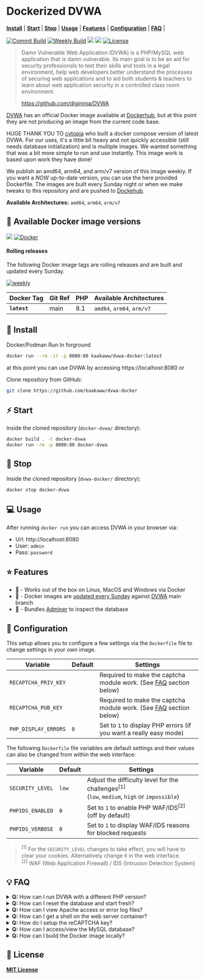# Dockerized DVWA

**[Install](#tada-install)** |
**[Start](#zap-start)** |
**[Stop](#no_entry_sign-stop)** |
**[Usage](#computer-usage)** |
**[Features](#star-features)** |
**[Configuration](#wrench-configuration)** |
**[FAQ](#bulb-faq)** |



[![Commit Build](https://github.com/kaakaww/dvwa-docker/actions/workflows/commit-build-and-pub.yml/badge.svg)](https://github.com/kaakaww/dvwa-docker/actions/workflows/commit-build-and-pub.yml)
[![Weekly Build](https://github.com/kaakaww/dvwa-docker/actions/workflows/weekly-build-and-pub.yml/badge.svg)](https://github.com/kaakaww/dvwa-docker/actions/workflows/weekly-build-and-pub.yml)
[![](https://img.shields.io/docker/pulls/kaakaww/dvwa-docker.svg)](https://hub.docker.com/r/kaakaww/dvwa-docker)
[![](https://img.shields.io/badge/github-kaakaww%2Fdvwa--docker-red.svg)](https://github.com/kaakaww/dvwa-docker "github.com/kaakaww/dvwa-docker")
[![License](https://img.shields.io/badge/license-MIT-%233DA639.svg)](https://opensource.org/licenses/MIT)

> Damn Vulnerable Web Application (DVWA) is a PHP/MySQL web application that is damn vulnerable. Its main goal is to be an aid for security professionals to test their skills and tools in a legal environment, help web developers better understand the processes of securing web applications and to aid both students & teachers to learn about web application security in a controlled class room environment.
>
> https://github.com/digininja/DVWA

[DVWA](https://github.com/digininja/DVWA) has an official Docker image available at [Dockerhub](https://hub.docker.com/r/vulnerables/web-dvwa/), but at this point they are not producing an image from the current code base.

HUGE THANK YOU TO [cytopia](https://hub.docker.com/r/cytopia/dvwa) who built a docker compose version of latest DVWA. For our uses, it's a little bit heavy and not quickly accessible (still needs database initialization) and is multiple images. We wanted something that was a bit more simple to run and use instantly. This image work is based upon work they have done!


We publish an amd64, arm64, and arm/v7 version of this image weekly. If you want a *NOW* up-to-date version, you can use the here provided Dockerfile. The images are built every Sunday night or when we make tweaks to this repository and are pushed to [Dockehub](https://hub.docker.com/r/kaakaww/dvwa-docker).

**Available Architectures:**  `amd64`, `arm64`, `arm/v7`

## :whale: Available Docker image versions

[![](https://img.shields.io/docker/pulls/kaakaww/dvwa-docker.svg)](https://hub.docker.com/r/kaakaww/dvwa-docker)
[![Docker](https://badgen.net/badge/icon/:latest?icon=docker&label=kaakaaw/dvwa-docker)](https://hub.docker.com/r/kaakaww/dvwa-docker)

#### Rolling releases

The following Docker image tags are rolling releases and are built and updated every Sunday.

[![weekly](https://github.com/kaakaww/dvwa-docker/actions/workflows/weekly-build-and-pub.yml/badge.svg)](https://github.com/kaakaww/dvwa-docker/actions/workflows/weekly-build-and-pub.yml)


| Docker Tag            | Git Ref | PHP | Available Architectures                      |
|-----------------------|---------|-----|----------------------------------------------|
| **`latest`**          | main     | 8.1 | `amd64`, `arm64`, `arm/v7` |




## :tada: Install
Docker/Podman Run In forground
```bash
docker run --rm -it -p 8080:80 kaakaww/dvwa-docker:latest

```
at this point you can use DVWA by accessing https://localhost:8080 or

Clone repository from GitHub:
```bash
git clone https://github.com/kaakaww/dvwa-docker
```



## :zap: Start
Inside the cloned repository (`docker-dvwa/` directory):
```bash
docker build . -t docker-dvwa
docker run -rm -p 8080:80 docker-dvwa
```



## :no_entry_sign: Stop
Inside the cloned repository (`dvwa-docker/` directory):
```bash
docker stop docker-dvwa
```



## :computer: Usage

After running `docker run` you can access DVWA in your browser via:

* Url: http://localhost:8080
* User: `admin`
* Pass: `password`



## :star: Features

* :whale: - Works out of the box on Linux, MacOS and Windows via Docker
* :repeat: - Docker images are [updated every Sunday](https://hub.docker.com/r/kaakaww/dvwa-docker) against [DVWA](https://github.com/digininja/DVWA) main branch
* :open_file_folder: - Bundles [Adminer](https://www.adminer.org/) to inspect the database



## :wrench: Configuration

This setup allows you to configure a few settings via the `Dockerfile` file to change settings in your own image.

| Variable             | Default | Settings |
|----------------------|---------|----------|
| `RECAPTCHA_PRIV_KEY` |         | Required to make the captcha module work. (See [FAQ](#bulb-faq) section below) |
| `RECAPTCHA_PUB_KEY`  |         | Required to make the captcha module work. (See [FAQ](#bulb-faq) section below) |
| `PHP_DISPLAY_ERRORS` | `0`     | Set to `1` to display PHP errors (if you want a really easy mode) |

The following `Dockerfile` file variables are default settings and their values can also be changed from within the web interface:

| Variable         | Default | Settings |
|------------------|---------|----------|
| `SECURITY_LEVEL` | `low`   | Adjust the difficulty level for the challenges<sup>[1]</sup><br/> (`low`, `medium`, `high` or `impossible`) |
| `PHPIDS_ENABLED` | `0`     | Set to `1` to enable PHP WAF/IDS<sup>[2]</sup> (off by default) |
| `PHPIDS_VERBOSE` | `0`     | Set to `1` to display WAF/IDS reasons for blocked requests |

> <sup>[1]</sup> For the `SECURITY_LEVEL` changes to take effect, you will have to clear your cookies. Alternatively change it in the web interface.<br/>
> <sup>[2]</sup> WAF (Web Application Firewall) / IDS (Intrusion Detection System)


## :bulb: FAQ



<details><summary><strong>Q:</strong> How can I run DVWA with a different PHP version?</summary>
<p><br/>
Changing the base reference in your own version of this Dockerfile is possible. Change `from php:8.1-apache` to the version you desire and build the image:<br/>
</details>



<details><summary><strong>Q:</strong> How can I reset the database and start fresh?</summary>
<p><br/>
Hit the reset database button in DVWA OR rebuild the docker container. Either with set the database fresh.<br/>

</p>
</details>



<details><summary><strong>Q:</strong> How can I view Apache access or error log files?</summary>
<p><br/>
Log files are piped to <i>stderr</i> from the Docker container and you can view them via:<br/>

```bash
docker attach <container-id|container-name>
```
</p>
</details>



<details><summary><strong>Q:</strong> How can I get a shell on the web server container?</summary>
<p><br/>
  <strong><img class="emoji" alt="warning" height="20" width="20" src="https://github.githubassets.com/images/icons/emoji/unicode/26a0.png"> Note:</strong> Doing so is basically cheating, you are supposed to gain access to the machine via exploitation.<br/><br/>
You can enter the running web server container as root via:<br/>

```bash
docker exec -it <container-id|container-name> /bin/bash
```
</p>
</details>



<details><summary><strong>Q:</strong> How do I setup the reCAPTCHA key?</summary>
<p><br/>
  Go to <a href="https://www.google.com/recaptcha/admin">https://www.google.com/recaptcha/admin</a> and generate your captcha as shown below:<br/>
  <ul>
   <li>Ensure to choose <code>reCAPTCHA v2</code></li>
   <li>Ensure to add <i>all</i> domains you plan on using</li>
  </ul>
  <a href="doc/captcha-01.png"><img src="doc/captcha-01-thumb.png" /></a>
  <ul>
   <li>Add <code>SITE KEY</code> to the <code>RECAPTCHA_PUB_KEY</code> variable in your <code>Dockerfile</code> file</li>
   <li>Add <code>SECRET KEY</code> to the <code>RECAPTCHA_PRIV_KEY</code> variable in your <code>Dockerfile</code> file</li>
  </ul>
  <a href="doc/captcha-02.png"><img src="doc/captcha-02-thumb.png" /></a>
</p>
</details>



<details><summary><strong>Q:</strong> How can I access/view the MySQL database?</summary>
<p><br/>
  <strong><img class="emoji" alt="warning" height="20" width="20" src="https://github.githubassets.com/images/icons/emoji/unicode/26a0.png"> Note:</strong> Doing so is basically cheating, but if you really need to, you can do so.<br/><br/>
  This Docker image bundles <a href="https://www.adminer.org/">Adminer</a> (a PHP web interace similar to phpMyAdmin) and you can access it here: <a href="http://localhost:8080/adminer.php">http://localhost:8080/adminer.php</a><br/>
  <ul>
   <li><strong>Server:</strong> <code>127.0.0.1</code></li>
   <li><strong>Username:</strong> <code>dvwa</code></li>
   <li><strong>Password:</strong> <code>p@ssw0rd</code></li>
  </ul>
  <img src="doc/adminer.png" />
</p>
</details>



<details><summary><strong>Q:</strong> How can I build the Docker image locally?</summary>
<p><br/>
To build or rebuild the Docker image against new updates in <a href="https://github.com/digininja/DVWA">DVWA master branch</a>, simply do the following:<br/>

```bash
# This is building the image for the default PHP version
docker build -t <name-of-image> .
```
</p>
</details>


## :page_facing_up: License

**[MIT License](LICENSE.md)**
